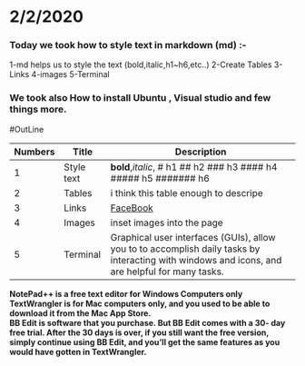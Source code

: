 # 2/2/2020 <br/>
### Today we took how to style text in markdown (md) :- <br/>
1-md helps us to style the text (bold,italic,h1~h6,etc..)
2-Create Tables
3-Links
4-images
5-Terminal


### We took also How to install Ubuntu , Visual studio and few things more.

#OutLine

Numbers | Title |  Description
------------ | ------------- | -------------
1 | Style text | **bold**,*italic*, # h1 ## h2 ### h3 #### h4 ##### h5 ####### h6
2 | Tables | i think this table enough to descripe
3 | Links | [FaceBook](https://web.facebook.com/ahmed.abusamaan)
4 | Images | inset images into the page
5 | Terminal | Graphical user interfaces (GUIs), allow you to to accomplish daily tasks by interacting with windows and icons, and are helpful for many tasks.


**NotePad++ is a free text editor for Windows Computers only** <br/>
**TextWrangler is for Mac computers only, and you used to be able to download it from the Mac App Store.** <br/>
**BB Edit is software that you purchase. But BB Edit comes with a 30-
day free trial. After the 30 days is over, if you still want the free
version, simply continue using BB Edit, and you’ll get the same
features as you would have gotten in TextWrangler.**


